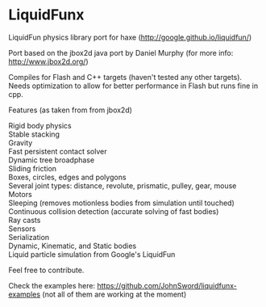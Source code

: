 # LiquidFunx
LiquidFun physics library port for haxe
(http://google.github.io/liquidfun/)

Port based on the jbox2d java port by Daniel Murphy (for more info: http://www.jbox2d.org/)

Compiles for Flash and C++ targets (haven't tested any other targets).
Needs optimization to allow for better performance in Flash but runs fine in cpp.

Features (as taken from from jbox2d)

Rigid body physics<br>
Stable stacking<br>
Gravity<br>
Fast persistent contact solver<br>
Dynamic tree broadphase<br>
Sliding friction<br>
Boxes, circles, edges and polygons<br>
Several joint types: distance, revolute, prismatic, pulley, gear, mouse<br>
Motors<br>
Sleeping (removes motionless bodies from simulation until touched)<br>
Continuous collision detection (accurate solving of fast bodies)<br>
Ray casts<br>
Sensors<br>
Serialization<br>
Dynamic, Kinematic, and Static bodies<br>
Liquid particle simulation from Google's LiquidFun <br>

Feel free to contribute.

Check the examples here: https://github.com/JohnSword/liquidfunx-examples
(not all of them are working at the moment)
